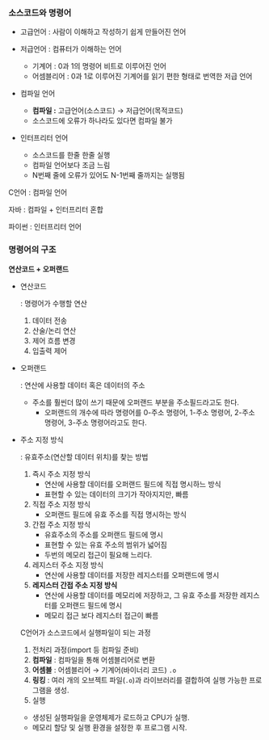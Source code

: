 ### 소스코드와 명령어

- 고급언어 : 사람이 이해하고 작성하기 쉽게 만들어진 언어
- 저급언어 : 컴퓨터가 이해하는 언어
    - 기계어 : 0과 1의 명령어 비트로 이루어진 언어
    - 어셈블리어 : 0과 1로 이루어진 기계어를 읽기 편한 형태로 번역한 저급 언어

- 컴파일 언어
    - **컴파일 :** 고급언어(소스코드) → 저급언어(목적코드)
    - 소스코드에 오류가 하나라도 있다면 컴파일 불가

- 인터프리터 언어
    - 소스코드를 한줄 한줄 실행
    - 컴파일 언어보다 조금 느림
    - N번째 줄에 오류가 있어도 N-1번째 줄까지는 실행됨

<aside>

C언어 : 컴파일 언어

자바 : 컴파일 + 인터프리터 혼합

파이썬 : 인터프리터 언어

</aside>

### 명령어의 구조

**연산코드 + 오퍼랜드** 

- 연산코드
    
    : 명령어가 수행할 연산
    
    1. 데이터 전송
    2. 산술/논리 연산
    3. 제어 흐름 변경
    4. 입출력 제어
- 오퍼랜드
    
    : 연산에 사용할 데이터 혹은 데이터의 주소
    
    - 주소를 훨씬더 많이 쓰기 때문에 오퍼랜드 부분을 주소필드라고도 한다.
        - 오퍼랜드의 개수에 따라 명령어를 0-주소 명령어, 1-주소 명령어, 2-주소 명령어, 3-주소 명령어라고도 한다.

- 주소 지정 방식
    
    : 유효주소(연산할 데이터 위치)를 찾는 방법
    
    1. 즉시 주소 지정 방식
        - 연산에 사용할 데이터를 오퍼랜드 필드에 직접 명시하느 방식
        - 표현할 수 있는 데이터의 크기가 작아지지만, 빠름
    2. 직접 주소 지정 방식
        - 오퍼랜드 필드에 유효 주소를 직접 명시하는 방식
    3. 간접 주소 지정 방식
        - 유효주소의 주소를 오퍼랜드 필드에 명시
        - 표현할 수 있는 유효 주소의 범위가 넓어짐
        - 두번의 메모리 접근이 필요해 느리다.
    4. 레지스터 주소 지정 방식
        - 연산에 사용할 데이터를 저장한 레지스터를 오퍼랜드에 명시
    5. **레지스터 간접 주소 지정 방식**
        - 연산에 사용할 데이터를 메모리에 저장하고, 그 유효 주소를 저장한 레지스터를 오퍼랜드 필드에 명시
        - 메모리 접근 보다 레지스터 접근이 빠름
    
    <aside>
    
    C언어가 소스코드에서 실행파일이 되는 과정
    
    1. 전처리 과정(import 등 컴파일 준비)
    2. **컴파일** : 컴파일을 통해 어셈블리어로 변환
    3. **어셈블** : 어셈블리어  → 기계어(바이너리 코드) `.o`
    4. **링킹** : 여러 개의 오브젝트 파일(`.o`)과 라이브러리를 결합하여 실행 가능한 프로그램을 생성.
    5. 실행
    - 생성된 실행파일을 운영체제가 로드하고 CPU가 실행.
    - 메모리 할당 및 실행 환경을 설정한 후 프로그램 시작.
    
    </aside>